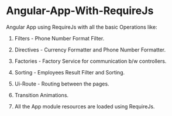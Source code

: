 # Angular-App-With-RequireJs

Angular App using RequireJs with all the basic Operations like:

1. Filters - Phone Number Format Filter.
  
2. Directives - Currency Formatter and Phone Number Formatter.

3. Factories - Factory Service for communication b/w controllers.

4. Sorting - Employees Result Filter and Sorting.

5. Ui-Route - Routing between the pages.

6. Transition Animations.

7. All the App module resources are loaded using RequireJs.

